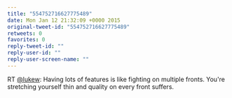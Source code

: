 ```yaml
---
title: "554752716627775489"
date: Mon Jan 12 21:32:09 +0000 2015
original-tweet-id: "554752716627775489"
retweets: 0
favorites: 0
reply-tweet-id: ""
reply-user-id: ""
reply-user-screen-name: ""
---
```

RT <a href="https://twitter.com/lukew">@lukew</a>: Having lots of features is like fighting on multiple fronts. You're stretching yourself thin and quality on every front suffers.
